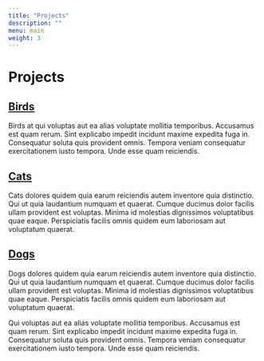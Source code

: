 ```yaml
---
title: "Projects"
description: ""
menu: main
weight: 3
---
```


# Projects

## [Birds](#)

Birds at qui voluptas aut ea alias voluptate mollitia temporibus. Accusamus est quam rerum. Sint explicabo impedit incidunt maxime expedita fuga in. Consequatur soluta quis provident omnis. Tempora veniam consequatur exercitationem iusto tempora. Unde esse quam reiciendis.

## [Cats](#)

Cats dolores quidem quia earum reiciendis autem inventore quia distinctio. Qui ut quia laudantium numquam et quaerat. Cumque ducimus dolor facilis ullam provident est voluptas. Minima id molestias dignissimos voluptatibus quae eaque. Perspiciatis facilis omnis quidem eum laboriosam aut voluptatum quaerat.

## [Dogs](#)

Dogs dolores quidem quia earum reiciendis autem inventore quia distinctio. Qui ut quia laudantium numquam et quaerat. Cumque ducimus dolor facilis ullam provident est voluptas. Minima id molestias dignissimos voluptatibus quae eaque. Perspiciatis facilis omnis quidem eum laboriosam aut voluptatum quaerat.

Qui voluptas aut ea alias voluptate mollitia temporibus. Accusamus est quam rerum. Sint explicabo impedit incidunt maxime expedita fuga in. Consequatur soluta quis provident omnis. Tempora veniam consequatur exercitationem iusto tempora. Unde esse quam reiciendis.
